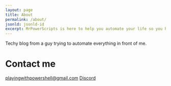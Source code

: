 ```yaml
---
layout: page
title: About
permalink: /about/
jsonld: jsonld-id
excerpt: MrPowerScripts is here to help you automate your life so you have more time for automating your life
---
```


Techy blog from a guy trying to automate everything in front of me.

# Contact me

[playingwithpowershell@gmail.com](mailto:playingwithpowershell@gmail.com)
[Discord](https://discord.gg/uEBWZKq)